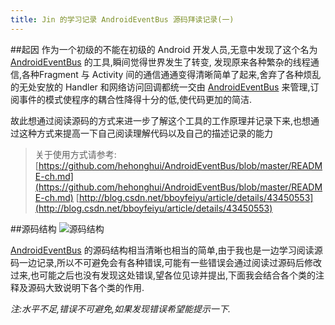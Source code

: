 ```yaml
---
title: Jin 的学习记录 AndroidEventBus 源码拜读记录(一)
---
```

##起因
作为一个初级的不能在初级的 Android 开发人员,无意中发现了这个名为 [AndroidEventBus](https://github.com/hehonghui/AndroidEventBus) 的工具,瞬间觉得世界发生了转变, 发现原来各种繁杂的线程通信,各种Fragment 与 Activity 间的通信通通变得清晰简单了起来,舍弃了各种烦乱的无处安放的 Handler 和网络访问回调都统一交由 [AndroidEventBus](https://github.com/hehonghui/AndroidEventBus) 来管理,订阅事件的模式使程序的耦合性降得十分的低,使代码更加的简洁.

故此想通过阅读源码的方式来进一步了解这个工具的工作原理并记录下来,也想通过这种方式来提高一下自己阅读理解代码以及自己的描述记录的能力

>关于使用方式请参考:[](https://github.com/hehonghui/AndroidEventBus/blob/master/README-ch.md)
[https://github.com/hehonghui/AndroidEventBus/blob/master/README-ch.md](https://github.com/hehonghui/AndroidEventBus/blob/master/README-ch.md)
[http://blog.csdn.net/bboyfeiyu/article/details/43450553](http://blog.csdn.net/bboyfeiyu/article/details/43450553)

##源码结构
![源码结构](http://upload-images.jianshu.io/upload_images/4035810-68213b0720de0d0a.png?imageMogr2/auto-orient/strip%7CimageView2/2/w/1240)

[AndroidEventBus](https://github.com/hehonghui/AndroidEventBus) 的源码结构相当清晰也相当的简单,由于我也是一边学习阅读源码一边记录,所以不可避免会有各种错误,可能有一些错误会通过阅读过源码后修改过来,也可能之后也没有发现这处错误,望各位见谅并提出,下面我会结合各个类的注释及源码大致说明下各个类的作用.

*注:水平不足,错误不可避免,如果发现错误希望能提示一下.*